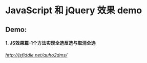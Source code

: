 JavaScript 和 jQuery 效果 demo
=====

## Demo:
#### 1. JS效果篇-1个方法实现全选反选与取消全选
######  http://jsfiddle.net/quho2dms/
